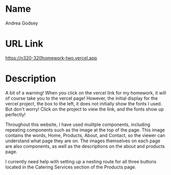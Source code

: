 # Name

Andrea Godsey

# URL Link

https://n320-320homework-two.vercel.app

# Description

A bit of a warning! When you click on the vercel link for my homework, it will of course take you to the vercel page! However, the initial display for the vercel project, the box to the left, it does not initially show the fonts I used. But don't worry! Click on the project to view the link, and the fonts show up perfectly!

Throughout this website, I have used mulitple components, including repeating components such as the image at the top of the page. This image contains the words, Home, Products, About, and Contact, so the viewer can understand what page they are on. The images themselves on each page are also components, as well as the descriptions on the about and products page.

I currently need help with setting up a nesting route for all three buttons located in the Catering Services section of the Products page.
